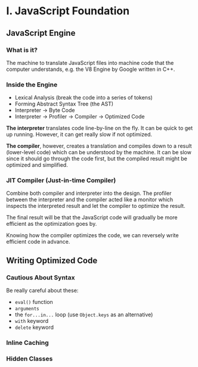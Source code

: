 # I. JavaScript Foundation

## JavaScript Engine

### What is it?

The machine to translate JavaScript files into machine code that the computer understands, e.g. the V8 Engine by Google written in C++.

### Inside the Engine

* Lexical Analysis \(break the code into a series of tokens\)
* Forming Abstract Syntax Tree \(the AST\)
* Interpreter -&gt; Byte Code
* Interpreter -&gt; Profiler -&gt; Compiler -&gt; Optimized Code

**The interpreter** translates code line-by-line on the fly. It can be quick to get up running. However, it can get really slow if not optimized.

**The compiler**, however, creates a translation and compiles down to a result \(lower-level code\) which can be understood by the machine. It can be slow since it should go through the code first, but the compiled result might be optimized and simplified.

### JIT Compiler \(Just-in-time Compiler\)

Combine both compiler and interpreter into the design. The profiler between the interpreter and the compiler acted like a monitor which inspects the interpreted result and let the compiler to optimize the result.

The final result will be that the JavaScript code will gradually be more efficient as the optimization goes by.

Knowing how the compiler optimizes the code, we can reversely write efficient code in advance.

## Writing Optimized Code

### Cautious About Syntax

Be really careful about these:

* `eval()` function
* `arguments`
* the `for...in...` loop \(use `Object.keys` as an alternative\)
* `with` keyword
* `delete` keyword

### Inline Caching



### Hidden Classes

